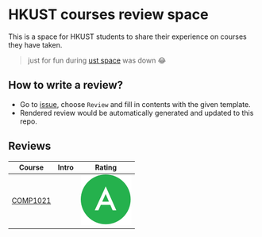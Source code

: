 # HKUST courses review space

This is a space for HKUST students to share their experience on courses they have taken.

> just for fun during [ust space](https://ust.space/) was down 😂

## How to write a review?

* Go to [issue](https://github.com/GLGDLY/HKUST_courses_space/issues/new/choose), choose `Review` and fill in contents with the given template. 
* Rendered review would be automatically generated and updated to this repo.

## Reviews

<!-- BEGIN INPUT -->
| Course | Intro | Rating |
| --------- | --------- | --------- |
| [COMP1021](./reviews/COMP1021) |  | ![](./images/A.svg) |


<!-- END INPUT -->
